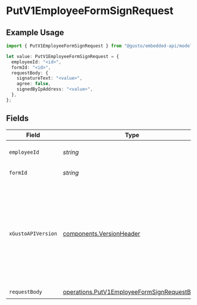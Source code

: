 # PutV1EmployeeFormSignRequest

## Example Usage

```typescript
import { PutV1EmployeeFormSignRequest } from "@gusto/embedded-api/models/operations";

let value: PutV1EmployeeFormSignRequest = {
  employeeId: "<id>",
  formId: "<id>",
  requestBody: {
    signatureText: "<value>",
    agree: false,
    signedByIpAddress: "<value>",
  },
};
```

## Fields

| Field                                                                                                                                                                                                                        | Type                                                                                                                                                                                                                         | Required                                                                                                                                                                                                                     | Description                                                                                                                                                                                                                  |
| ---------------------------------------------------------------------------------------------------------------------------------------------------------------------------------------------------------------------------- | ---------------------------------------------------------------------------------------------------------------------------------------------------------------------------------------------------------------------------- | ---------------------------------------------------------------------------------------------------------------------------------------------------------------------------------------------------------------------------- | ---------------------------------------------------------------------------------------------------------------------------------------------------------------------------------------------------------------------------- |
| `employeeId`                                                                                                                                                                                                                 | *string*                                                                                                                                                                                                                     | :heavy_check_mark:                                                                                                                                                                                                           | The UUID of the employee                                                                                                                                                                                                     |
| `formId`                                                                                                                                                                                                                     | *string*                                                                                                                                                                                                                     | :heavy_check_mark:                                                                                                                                                                                                           | The UUID of the form                                                                                                                                                                                                         |
| `xGustoAPIVersion`                                                                                                                                                                                                           | [components.VersionHeader](../../models/components/versionheader.md)                                                                                                                                                         | :heavy_minus_sign:                                                                                                                                                                                                           | Determines the date-based API version associated with your API call. If none is provided, your application's [minimum API version](https://docs.gusto.com/embedded-payroll/docs/api-versioning#minimum-api-version) is used. |
| `requestBody`                                                                                                                                                                                                                | [operations.PutV1EmployeeFormSignRequestBody](../../models/operations/putv1employeeformsignrequestbody.md)                                                                                                                   | :heavy_check_mark:                                                                                                                                                                                                           | N/A                                                                                                                                                                                                                          |